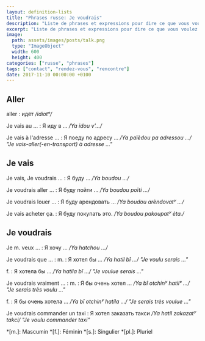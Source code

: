 ```yaml
---
layout: definition-lists
title: "Phrases russe: Je voudrais"
description: "Liste de phrases et expressions pour dire ce que vous voulez faire."
excerpt: "Liste de phrases et expressions pour dire ce que vous voulez faire."
image:
  path: assets/images/posts/talk.png
  type: "ImageObject"
  width: 600
  height: 400
categories: ["russe", "phrases"]
tags: ["contact", "rendez-vous", "rencontre"]
date: 2017-11-10 00:00:00 +0100
---
```



## Aller

aller
: идёт
*/idiotᵉ/*

Je vais au …
: Я иду в …
*/Ya idou v'…/*

Je vais à l'adresse …
: Я поеду по адресу …
*/Ya païèdou pa adressou …/ "Je vais-aller(-en-transport) à adresse …"*


## Je vais

Je vais, Je voudrais …
: Я буду …
*/Ya boudou …/*

Je voudrais aller …
: Я буду пойти …
*/Ya boudou poïti …/*

Je voudrais louer …
: Я буду арендовать …
*/Ya boudou arèndovatʸ …/*

Je vais acheter ça.
: Я буду покупать это.
*/Ya boudou pakoupatʸ èta./*


## Je voudrais

Je m. veux …
: Я хочу …
*/Ya hatchou …/*

Je voudrais que …
: m.
  : Я хотел бы …
  */Ya hatil bî …/ "Je voulu serais …"*

  f.
  : Я хотелa бы …
  */Ya hatila bî …/ "Je voulue serais …"*

Je voudrais vraiment …
: m.
  : Я бы очень хотел …
  */Ya bî otchinʸ hatilᵉ …/ "Je serais très voulu …"*

  f.
  : Я бы очень хотелa …
  */Ya bî otchinʸ hatila …/ "Je serais très voulue …"*

Je voudrais commander un taxi
: Я хотел заказать такси
*/Ya hatil zakazatʸ takci/ "Je voulu commander taxi"*



*[m.]: Mascumin
*[f.]: Féminin
*[s.]: Singulier
*[pl.]: Pluriel
